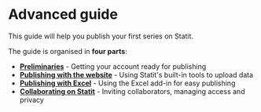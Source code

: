 # Advanced guide

This guide will help you publish your first series on Statit.

The guide is organised in **four parts**:

* [**Preliminaries**](prel.md) - Getting your account ready for publishing
* [**Publishing with the website**](web.md) - Using Statit's built-in tools to upload data
* [**Publishing with Excel**](excel.md) - Using the Excel add-in for easy publishing
* [**Collaborating on Statit**](collab.md) - Inviting collaborators, managing access and privacy